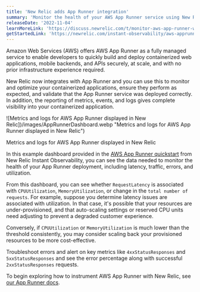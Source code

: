 ```yaml
---
title: 'New Relic adds App Runner integration'
summary: 'Monitor the health of your AWS App Runner service using New Relic to collect logs and metrics.'
releaseDate: '2022-11-04'
learnMoreLink: 'https://discuss.newrelic.com/t/monitor-aws-app-runner-with-new-relic/190715'
getStartedLink: 'https://newrelic.com/instant-observability/aws-apprunner'
---
```


Amazon Web Services (AWS) offers AWS App Runner as a fully managed service to enable developers to quickly build and deploy containerized web applications, mobile backends, and APIs securely, at scale, and with no prior infrastructure experience required.

New Relic now integrates with App Runner and you can use this to monitor and optimize your containerized applications, ensure they perform as expected, and validate that the App Runner service was deployed correctly. In addition, the reporting of metrics, events, and logs gives complete visibility into your containerized application.

![Metrics and logs for AWS App Runner displayed in New Relic])/images/AppRunnerDashboard.webp "Metrics and logs for AWS App Runner displayed in New Relic")

<figcaption>Metrics and logs for AWS App Runner displayed in New Relic</figcaption>

In this example dashboard provided in the [AWS App Runner quickstart](https://newrelic.com/instant-observability/aws-apprunner) from New Relic Instant Observability, you can see the data needed to monitor the health of your App Runner deployment, including latency, traffic, errors, and utilization.

From this dashboard, you can see whether `RequestLatency` is associated with `CPUUtilization`, `MemoryUtilization`, or change in the `total number of requests`. For example, suppose you determine latency issues are associated with utilization. In that case, it's possible that your resources are under-provisioned, and that auto-scaling settings or reserved CPU units need adjusting to prevent a degraded customer experience.

Conversely, if `CPUUtilization` or `MemoryUtilization` is much lower than the threshold consistently, you may consider scaling back your provisioned resources to be more cost-effective.

Troubleshoot errors and alert on key metrics like `4xxStatusResponses` and `5xxStatusResponses` and see the error percentage along with successful `2xxStatusResponses` requests.

To begin exploring how to instrument AWS App Runner with New Relic, see [our App Runner docs](https://docs.newrelic.com/docs/infrastructure/amazon-integrations/aws-integrations-list/aws-apprunner).
